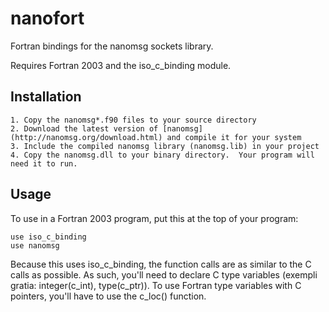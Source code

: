 nanofort
========

Fortran bindings for the nanomsg sockets library.

Requires Fortran 2003 and the iso_c_binding module.


Installation
------------

	1. Copy the nanomsg*.f90 files to your source directory
	2. Download the latest version of [nanomsg] (http://nanomsg.org/download.html) and compile it for your system
	3. Include the compiled nanomsg library (nanomsg.lib) in your project
	4. Copy the nanomsg.dll to your binary directory.  Your program will need it to run.


Usage
-----

To use in a Fortran 2003 program, put this at the top of your program:

```Fortran
use iso_c_binding
use nanomsg
```

Because this uses iso_c_binding, the function calls are as similar to the C calls as possible.  As such, you'll need to declare C type variables (exempli gratia: integer(c_int), type(c_ptr)).  To use Fortran type variables with C pointers, you'll have to use the c_loc() function.
